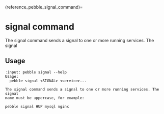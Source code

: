 (reference_pebble_signal_command)=
# signal command

The signal command sends a signal to one or more running services. The signal

## Usage

<!-- START AUTOMATED OUTPUT -->
```{terminal}
:input: pebble signal --help
Usage:
  pebble signal <SIGNAL> <service>...

The signal command sends a signal to one or more running services. The signal
name must be uppercase, for example:

pebble signal HUP mysql nginx
```
<!-- END AUTOMATED OUTPUT -->
